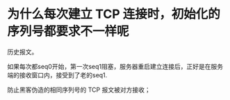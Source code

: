 #  为什么每次建立 TCP 连接时，初始化的序列号都要求不一样呢

历史报文。

​	如果每次都seq0开始，第一次seq1阻塞，服务器重启建立连接后，正好是在服务端的接收窗口内，接受到了老的seq1.

防止黑客伪造的相同序列号的 TCP 报文被对方接收；